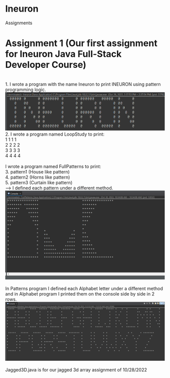 # Ineuron

Assignments

# Assignment 1 (Our first assignment for Ineuron Java Full-Stack Developer Course) </br>
</br>
1. I wrote a program with the name Ineuron to print INEURON using pattern programming logic. </br>
<img src="https://github.com/ErdenCT/Ineuron/blob/main/2022-10-26.png?raw=true" />
</br>
2. I wrote a program named LoopStudy to print: </br>
1 1 1 1 </br>
2 2 2 2 </br>
3 3 3 3 </br>
4 4 4 4 </br>
</br>
I wrote a program named FullPatterns to print:</br>
3. pattern1 (House like pattern)</br>
4. pattern2 (Horns like pattern)</br>
5. pattern3 (Curtain like pattern)</br>
--> I defined each pattern under a different method.</br>
<img src="https://github.com/ErdenCT/Ineuron/blob/main/2022-10-30%20(2).png?raw=true" /></br>
</br>
In Patterns program I defined each Alphabet letter under a different method and in Alphabet program I printed them on the console side by side in 2 rows.</br>
<img src="https://github.com/ErdenCT/Ineuron/blob/main/Alphabe1t.png?raw=true" /></br>
</br>
Jagged3D.java is for our jagged 3d array assignment of 10/28/2022 </br>

